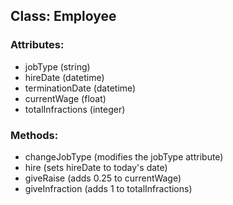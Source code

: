 ## Class: Employee

### Attributes:
- jobType (string)
- hireDate (datetime)
- terminationDate (datetime)
- currentWage (float)
- totalInfractions (integer)

### Methods:
- changeJobType (modifies the jobType attribute)
- hire (sets hireDate to today's date)
- giveRaise (adds 0.25 to currentWage)
- giveInfraction (adds 1 to totalInfractions)
